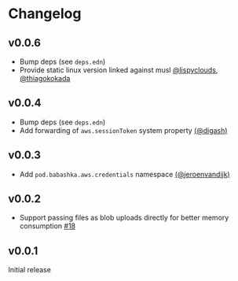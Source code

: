 # Changelog

## v0.0.6

- Bump deps (see `deps.edn`)
- Provide static linux version linked against musl [@lispyclouds](https://github.com/lispyclouds), [@thiagokokada](https://github.com/thiagokokada)

## v0.0.4

- Bump deps (see `deps.edn`)
- Add forwarding of `aws.sessionToken` system property [(@digash)](https://github.com/digash)

## v0.0.3

- Add `pod.babashka.aws.credentials` namespace [(@jeroenvandijk)](https://github.com/jeroenvandijk)

## v0.0.2

- Support passing files as blob uploads directly for better memory consumption [#18](https://github.com/babashka/pod-babashka-aws/issues/18)

## v0.0.1

Initial release
